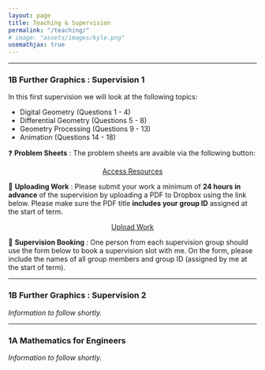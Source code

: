```yaml
---
layout: page
title: Teaching & Supervision
permalink: "/teaching/"
# image: "assets/images/kyle.png"
usemathjax: true
---
```




<hr> 

<h3>1B Further Graphics : Supervision 1</h3>

In this first supervision we will look at the following topics:

<ul>
  <li>Digital Geometry (Questions 1 - 4)</li>
  <li>Differential Geometry (Questions 5 - 8)</li>
  <li>Geometry Processing (Questions 9 - 13)</li>
  <li>Animation (Questions 14 - 18)</li>
</ul>

❓ <b>Problem Sheets</b> : The problem sheets are avaible via the following button: 
<center>
<a href="https://drive.google.com/drive/folders/1aCfRTl6Y56XNdWe06KKKF6Xrs-jzIwn_?usp=share_link" class="btn btn-dark text-white px-4 ">Access Resources</a>
</center> 





📝 <b>Uploading Work</b> : Please submit your work a minimum of <b>24 hours in advance</b> of the supervision by uploading a PDF to Dropbox using the link below. Please make sure the PDF title <b>includes your group ID</b> assigned at the start of term.

<center>
<a href="https://www.dropbox.com/request/bcCKHv4cHGXoQ3GDdN1I" class="btn btn-dark text-white px-4 ">Upload Work</a>
</center> 


📅 <b>Supervision Booking</b> : One person from each supervision group should use the form below to book a supervision slot with me. On the form, please include the names of all group members and group ID (assigned by me at the start of term).



<!-- Google Calendar Appointment Scheduling begin -->
<center>
<link href="https://calendar.google.com/calendar/scheduling-button-script.css" rel="stylesheet">
<script src="https://calendar.google.com/calendar/scheduling-button-script.js" async></script>
<script>
(function() {
  var target = document.currentScript;
  window.addEventListener('load', function() {
    calendar.schedulingButton.load({
      url: 'https://calendar.google.com/calendar/appointments/schedules/AcZssZ0KU-_yQ2lGyNu7GVheJEgmetyDor3va3rsgsBvrglHA8zlQrBy7V6g2snJwEtRW7UpBkriSB8f?gv=true',
      color: '#E4C441',
      label: 'Book a supervision',
      target,
    });
  });
})();
</script>
</center> 
<hr> 

<h3>1B Further Graphics : Supervision 2</h3>
<i> Information to follow shortly. </i>
<hr>
<h3>1A Mathematics for Engineers</h3>
<i> Information to follow shortly. </i>
<!-- end Google Calendar Appointment Scheduling -->



<!-- 
I am a first year PhD student, supervised by Dr Cengiz Öztireli. My research spans computer graphics, computer vision, and machine learning. I seek to enable the easy creation, manipulation, visualisation, and analysis of high-fidelity digital models of reality, with a specific emphasis on the modelling of natural structures. My PhD is funded by the EPSRC Centre for Doctoral Training in Agri-Food Robotics: <u><a href ="https://agriforwards-cdt.blogs.lincoln.ac.uk">AgriFoRwArdS</a></u>.

Before coming to Cambridge, I studied for an integrated masters degree in Mathematics and Physics (MMath&Phys) at the Univeristy of Manchester and a masters degree (MSc) in Robotics and Autonomous Systems at the University of Lincoln. 

<h5><u>Curriculum Vitae</u></h5>
I keep my most up-to-date CV on Google Drive - a copy can be found using the link below.
<p style="text-align:center;" ><a href="https://drive.google.com/file/d/1Lk5KxSEiO3dN4pkuNKXfIYpbGfAgSfJ0/view?usp=sharing" class="btn btn-dark text-white px-5 btn-lg">Curriculum Vitae</a></p> -->